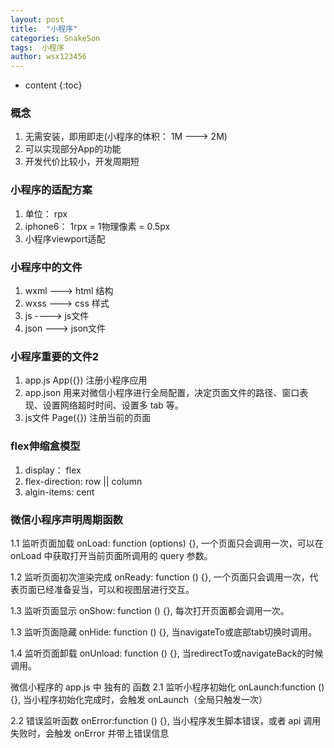 ```yaml
---
layout: post
title:  "小程序"
categories: SnakeSon
tags:  小程序
author: wsx123456
---
```


* content
{:toc}

### 概念
  1. 无需安装，即用即走(小程序的体积： 1M ---> 2M)
  2. 可以实现部分App的功能
  3. 开发代价比较小，开发周期短
### 小程序的适配方案
  1. 单位： rpx
  2. iphone6： 1rpx = 1物理像素 = 0.5px
  3. 小程序viewport适配
### 小程序中的文件
  1. wxml ---> html 结构
  2. wxss ---> css 样式
  3. js ----> js文件
  4. json ---> json文件
### 小程序重要的文件2
  1. app.js  App({}) 注册小程序应用
  2. app.json 用来对微信小程序进行全局配置，决定页面文件的路径、窗口表现、设置网络超时时间、设置多 tab 等。
  3. js文件 Page({})  注册当前的页面
### flex伸缩盒模型
  1. display： flex
  2. flex-direction: row || column
  3. algin-items: cent
### 微信小程序声明周期函数

  1.1 监听页面加载
   onLoad: function (options) {},
  一个页面只会调用一次，可以在 onLoad 中获取打开当前页面所调用的 query 参数。

  1.2 监听页面初次渲染完成
  onReady: function () {},
  一个页面只会调用一次，代表页面已经准备妥当，可以和视图层进行交互。

  1.3 监听页面显示
  onShow: function () {},
  每次打开页面都会调用一次。

  1.3 监听页面隐藏
  onHide: function () {},
  当navigateTo或底部tab切换时调用。

  1.4 监听页面卸载
  onUnload: function () {},
  当redirectTo或navigateBack的时候调用。

  微信小程序的 app.js 中 独有的 函数
  2.1 监听小程序初始化
  onLaunch:function () {},
  当小程序初始化完成时，会触发 onLaunch（全局只触发一次）

  2.2 错误监听函数
  onError:function () {},
  当小程序发生脚本错误，或者 api 调用失败时，会触发 onError 并带上错误信息
